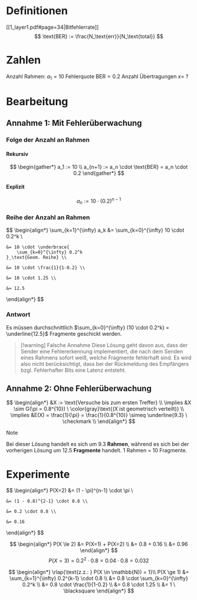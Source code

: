 # Definitionen
[[1_layer1.pdf#page=34|Bitfehlerrate]]
$$
\text{BER} := \frac{N_\text{err}}{N_\text{total}}
$$

# Zahlen
Anzahl Rahmen: $a_1 = 10$
Fehlerquote $\text{BER} = 0.2$
Anzahl Übertragungen $x = \ ?$

# Bearbeitung
## Annahme 1: Mit Fehlerüberwachung
### Folge der Anzahl an Rahmen
#### Rekursiv
$$
\begin{gather*}
	a_1 := 10 \\
	a_{n+1} := a_n \cdot \text{BER} = a_n \cdot 0.2
\end{gather*}
$$

#### Explizit
$$
a_n := 10 \cdot (0.2)^{n-1}
$$

### Reihe der Anzahl an Rahmen
$$
\begin{align*}
	\sum_{k=1}^{\infty} a_k &= \sum_{k=0}^{\infty} 10 \cdot 0.2^k \\

	&= 10 \cdot \underbrace{
		\sum_{k=0}^{\infty} 0.2^k
	}_\text{Geom. Reihe} \\

	&= 10 \cdot \frac{1}{1-0.2} \\

	&= 10 \cdot 1.25 \\

	&= 12.5
\end{align*}
$$

### Antwort
Es müssen durchschnittlich $\sum_{k=0}^{\infty} (10 \cdot 0.2^k) = \underline{12.5}$ Fragmente geschickt werden.

> [!warning] Falsche Annahme
> Diese Lösung geht davon aus, dass der Sender eine Fehlererkennung implementiert, die nach dem Senden eines Rahmens sofort weiß, welche Fragmente fehlerhaft sind. Es wird also nicht berücksichtigt, dass bei der Rückmeldung des Empfängers bzgl. Fehlerhafter Bits eine Latenz entsteht.

## Annahme 2: Ohne Fehlerüberwachung
$$
\begin{align*}
	&X := \text{Versuche bis zum ersten Treffer} \\
	\implies &X \sim G(\pi = 0.8^{10})
	\ \color{gray}\text{(X ist geometrisch verteilt)} \\
	\implies &E(X) =
		\frac{1}{\pi} =
		\frac{1}{0.8^{10}} \simeq
		\underline{9.3} \ \checkmark \\
\end{align*}
$$

> [!NOTE]
> Bei dieser Lösung handelt es sich um 9.3 **Rahmen**, während es sich bei der vorherigen Lösung um 12.5 **Fragmente** handelt. 1 Rahmen = 10 Fragmente.

# Experimente
$$
\begin{align*}
	P(X=2) &= (1 - \pi)^{n-1} \cdot \pi \\
 
	&= (1 - 0.8)^{2-1} \cdot 0.8 \\

	&= 0.2 \cdot 0.8 \\
	
	&= 0.16
\end{align*}
$$

$$
\begin{align*}
	P(X \le 2) &= P(X=1) + P(X=2) \\
	&= 0.8 + 0.16 \\
	&= 0.96
\end{align*}
$$
$$
P(X=3) = 0.2^2 \cdot 0.8 = 0.04 \cdot 0.8 = 0.032
$$

$$
\begin{align*}
	\rlap{\text{z.z.: } P(X \in \mathbb{N}) = 1}\\
	P(X \ge 1) &= \sum_{k=1}^{\infty} 0.2^{k-1} \cdot 0.8 \\
	&= 0.8 \cdot \sum_{k=0}^{\infty} 0.2^k \\
	&= 0.8 \cdot \frac{1}{1-0.2} \\
	&= 0.8 \cdot 1.25 \\
	&= 1 \ \blacksquare
\end{align*}
$$
